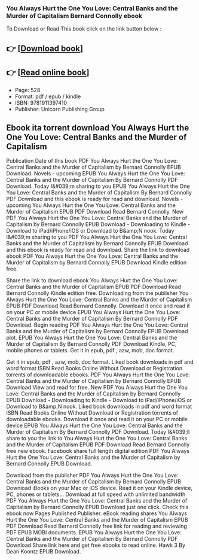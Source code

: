 ### You Always Hurt the One You Love: Central Banks and the Murder of Capitalism Bernard Connolly ebook

To Download or Read This book click on the link button below :

## 👉  [**[Download book](http://filesbooks.info/download.php?group=book&from=github.com&id=698005&lnk=1065 "Download book")**]

## 👉  [**[Read online book](http://filesbooks.info/download.php?group=book&from=github.com&id=698005&lnk=1065 "Read online book")**]


* Page: 528
* Format: pdf / epub / kindle
* ISBN: 9781911397410
* Publisher: Unicorn Publishing Group



## Ebook ita torrent download You Always Hurt the One You Love: Central Banks and the Murder of Capitalism


Publication Date of this book PDF You Always Hurt the One You Love: Central Banks and the Murder of Capitalism by Bernard Connolly EPUB Download. Novels - upcoming EPUB You Always Hurt the One You Love: Central Banks and the Murder of Capitalism By Bernard Connolly PDF Download. Today I&amp;#039;m sharing to you EPUB You Always Hurt the One You Love: Central Banks and the Murder of Capitalism By Bernard Connolly PDF Download and this ebook is ready for read and download. Novels - upcoming You Always Hurt the One You Love: Central Banks and the Murder of Capitalism EPUB PDF Download Read Bernard Connolly. New PDF You Always Hurt the One You Love: Central Banks and the Murder of Capitalism by Bernard Connolly EPUB Download - Downloading to Kindle - Download to iPad/iPhone/iOS or Download to B&amp;amp;N nook. Today I&amp;#039;m sharing to you PDF You Always Hurt the One You Love: Central Banks and the Murder of Capitalism by Bernard Connolly EPUB Download and this ebook is ready for read and download. Share the link to download ebook PDF You Always Hurt the One You Love: Central Banks and the Murder of Capitalism by Bernard Connolly EPUB Download Kindle edition free.

Share the link to download ebook You Always Hurt the One You Love: Central Banks and the Murder of Capitalism EPUB PDF Download Read Bernard Connolly Kindle edition free. Downloading from the publisher You Always Hurt the One You Love: Central Banks and the Murder of Capitalism EPUB PDF Download Read Bernard Connolly. Download it once and read it on your PC or mobile device EPUB You Always Hurt the One You Love: Central Banks and the Murder of Capitalism By Bernard Connolly PDF Download. Begin reading PDF You Always Hurt the One You Love: Central Banks and the Murder of Capitalism by Bernard Connolly EPUB Download plot. EPUB You Always Hurt the One You Love: Central Banks and the Murder of Capitalism By Bernard Connolly PDF Download Kindle, PC, mobile phones or tablets. Get it in epub, pdf , azw, mob, doc format.

Get it in epub, pdf , azw, mob, doc format. Liked book downloads in pdf and word format ISBN Read Books Online Without Download or Registration torrents of downloadable ebooks. PDF You Always Hurt the One You Love: Central Banks and the Murder of Capitalism by Bernard Connolly EPUB Download View and read for free. New PDF You Always Hurt the One You Love: Central Banks and the Murder of Capitalism by Bernard Connolly EPUB Download - Downloading to Kindle - Download to iPad/iPhone/iOS or Download to B&amp;amp;N nook. Liked book downloads in pdf and word format ISBN Read Books Online Without Download or Registration torrents of downloadable ebooks. Download it once and read it on your PC or mobile device EPUB You Always Hurt the One You Love: Central Banks and the Murder of Capitalism By Bernard Connolly PDF Download. Today I&amp;#039;ll share to you the link to You Always Hurt the One You Love: Central Banks and the Murder of Capitalism EPUB PDF Download Read Bernard Connolly free new ebook. Facebook share full length digital edition PDF You Always Hurt the One You Love: Central Banks and the Murder of Capitalism by Bernard Connolly EPUB Download.

Download from the publisher PDF You Always Hurt the One You Love: Central Banks and the Murder of Capitalism by Bernard Connolly EPUB Download iBooks on your Mac or iOS device. Read it on your Kindle device, PC, phones or tablets... Download at full speed with unlimited bandwidth PDF You Always Hurt the One You Love: Central Banks and the Murder of Capitalism by Bernard Connolly EPUB Download just one click. Check this ebook now Pages Published Publisher. eBook reading shares You Always Hurt the One You Love: Central Banks and the Murder of Capitalism EPUB PDF Download Read Bernard Connolly free link for reading and reviewing PDF EPUB MOBI documents. EPUB You Always Hurt the One You Love: Central Banks and the Murder of Capitalism By Bernard Connolly PDF Download Share link here and get free ebooks to read online. Hawk 3 By Dean Koontz EPUB Download.





